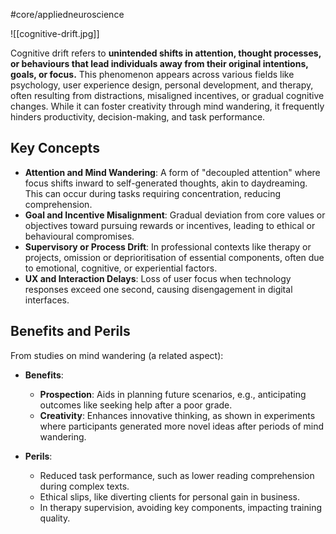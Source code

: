 #core/appliedneuroscience 

![[cognitive-drift.jpg]]

Cognitive drift refers to **unintended shifts in attention, thought processes, or behaviours that lead individuals away from their original intentions, goals, or focus.** This phenomenon appears across various fields like psychology, user experience design, personal development, and therapy, often resulting from distractions, misaligned incentives, or gradual cognitive changes. While it can foster creativity through mind wandering, it frequently hinders productivity, decision-making, and task performance.

## Key Concepts

- **Attention and Mind Wandering**: A form of "decoupled attention" where focus shifts inward to self-generated thoughts, akin to daydreaming. This can occur during tasks requiring concentration, reducing comprehension.
- **Goal and Incentive Misalignment**: Gradual deviation from core values or objectives toward pursuing rewards or incentives, leading to ethical or behavioural compromises.
- **Supervisory or Process Drift**: In professional contexts like therapy or projects, omission or deprioritisation of essential components, often due to emotional, cognitive, or experiential factors.
- **UX and Interaction Delays**: Loss of user focus when technology responses exceed one second, causing disengagement in digital interfaces.

## Benefits and Perils

From studies on mind wandering (a related aspect):

- **Benefits**:
  - **Prospection**: Aids in planning future scenarios, e.g., anticipating outcomes like seeking help after a poor grade.
  - **Creativity**: Enhances innovative thinking, as shown in experiments where participants generated more novel ideas after periods of mind wandering.

- **Perils**:
  - Reduced task performance, such as lower reading comprehension during complex texts.
  - Ethical slips, like diverting clients for personal gain in business.
  - In therapy supervision, avoiding key components, impacting training quality.